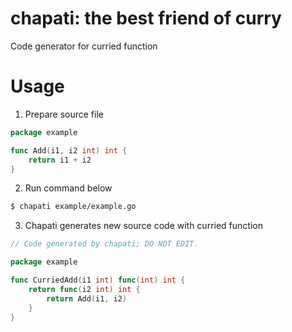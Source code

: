 # chapati: the best friend of curry
Code generator for curried function

# Usage

1. Prepare source file

```go
package example

func Add(i1, i2 int) int {
	return i1 + i2
}
```

2. Run command below

```bash
$ chapati example/example.go
```

3. Chapati generates new source code with curried function

```go
// Code generated by chapati; DO NOT EDIT.

package example

func CurriedAdd(i1 int) func(int) int {
	return func(i2 int) int {
		return Add(i1, i2)
	}
}
```

